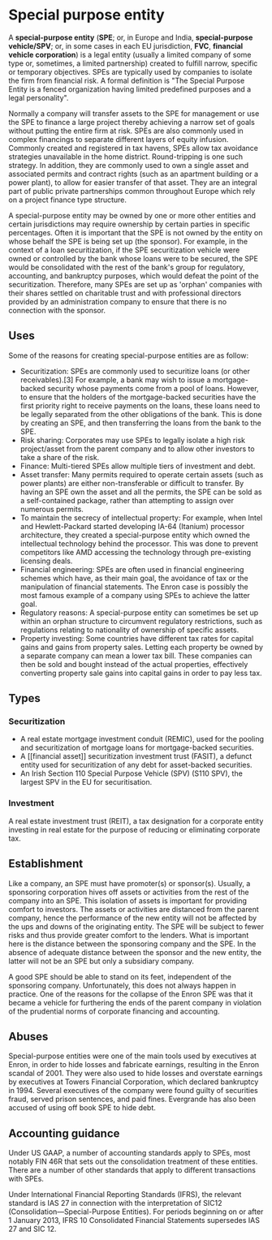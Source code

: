 # Special purpose entity

A **special-purpose entity** (**SPE**; or, in Europe and India, **special-purpose vehicle/SPV**; or, in some cases in each EU jurisdiction, **FVC**, **financial vehicle corporation**) is a legal entity (usually a limited company of some type or, sometimes, a limited partnership) created to fulfill narrow, specific or temporary objectives. SPEs are typically used by companies to isolate the firm from financial risk. A formal definition is "The Special Purpose Entity is a fenced organization having limited predefined purposes and a legal personality".

Normally a company will transfer assets to the SPE for management or use the SPE to finance a large project thereby achieving a narrow set of goals without putting the entire firm at risk. SPEs are also commonly used in complex financings to separate different layers of equity infusion. Commonly created and registered in tax havens, SPEs allow tax avoidance strategies unavailable in the home district. Round-tripping is one such strategy. In addition, they are commonly used to own a single asset and associated permits and contract rights (such as an apartment building or a power plant), to allow for easier transfer of that asset. They are an integral part of public private partnerships common throughout Europe which rely on a project finance type structure.

A special-purpose entity may be owned by one or more other entities and certain jurisdictions may require ownership by certain parties in specific percentages. Often it is important that the SPE is not owned by the entity on whose behalf the SPE is being set up (the sponsor). For example, in the context of a loan securitization, if the SPE securitization vehicle were owned or controlled by the bank whose loans were to be secured, the SPE would be consolidated with the rest of the bank's group for regulatory, accounting, and bankruptcy purposes, which would defeat the point of the securitization. Therefore, many SPEs are set up as 'orphan' companies with their shares settled on charitable trust and with professional directors provided by an administration company to ensure that there is no connection with the sponsor.

## Uses
Some of the reasons for creating special-purpose entities are as follow:
- Securitization: SPEs are commonly used to securitize loans (or other receivables).[3] For example, a bank may wish to issue a mortgage-backed security whose payments come from a pool of loans. However, to ensure that the holders of the mortgage-backed securities have the first priority right to receive payments on the loans, these loans need to be legally separated from the other obligations of the bank. This is done by creating an SPE, and then transferring the loans from the bank to the SPE.
- Risk sharing: Corporates may use SPEs to legally isolate a high risk project/asset from the parent company and to allow other investors to take a share of the risk.
- Finance: Multi-tiered SPEs allow multiple tiers of investment and debt.
- Asset transfer: Many permits required to operate certain assets (such as power plants) are either non-transferable or difficult to transfer. By having an SPE own the asset and all the permits, the SPE can be sold as a self-contained package, rather than attempting to assign over numerous permits.
- To maintain the secrecy of intellectual property: For example, when Intel and Hewlett-Packard started developing IA-64 (Itanium) processor architecture, they created a special-purpose entity which owned the intellectual technology behind the processor. This was done to prevent competitors like AMD accessing the technology through pre-existing licensing deals.
- Financial engineering: SPEs are often used in financial engineering schemes which have, as their main goal, the avoidance of tax or the manipulation of financial statements. The Enron case is possibly the most famous example of a company using SPEs to achieve the latter goal.
- Regulatory reasons: A special-purpose entity can sometimes be set up within an orphan structure to circumvent regulatory restrictions, such as regulations relating to nationality of ownership of specific assets.
- Property investing: Some countries have different tax rates for capital gains and gains from property sales. Letting each property be owned by a separate company can mean a lower tax bill. These companies can then be sold and bought instead of the actual properties, effectively converting property sale gains into capital gains in order to pay less tax.

## Types
### **Securitization**
- A real estate mortgage investment conduit (REMIC), used for the pooling and securitization of mortgage loans for mortgage-backed securities.
- A [[financial asset]] securitization investment trust (FASIT), a defunct entity used for securitization of any debt for asset-backed securities.
- An Irish Section 110 Special Purpose Vehicle (SPV) (S110 SPV), the largest SPV in the EU for securitisation.

### **Investment**
A real estate investment trust (REIT), a tax designation for a corporate entity investing in real estate for the purpose of reducing or eliminating corporate tax.

## Establishment
Like a company, an SPE must have promoter(s) or sponsor(s). Usually, a sponsoring corporation hives off assets or activities from the rest of the company into an SPE. This isolation of assets is important for providing comfort to investors. The assets or activities are distanced from the parent company, hence the performance of the new entity will not be affected by the ups and downs of the originating entity. The SPE will be subject to fewer risks and thus provide greater comfort to the lenders. What is important here is the distance between the sponsoring company and the SPE. In the absence of adequate distance between the sponsor and the new entity, the latter will not be an SPE but only a subsidiary company.

A good SPE should be able to stand on its feet, independent of the sponsoring company. Unfortunately, this does not always happen in practice. One of the reasons for the collapse of the Enron SPE was that it became a vehicle for furthering the ends of the parent company in violation of the prudential norms of corporate financing and accounting.

## Abuses
Special-purpose entities were one of the main tools used by executives at Enron, in order to hide losses and fabricate earnings, resulting in the Enron scandal of 2001. They were also used to hide losses and overstate earnings by executives at Towers Financial Corporation, which declared bankruptcy in 1994. Several executives of the company were found guilty of securities fraud, served prison sentences, and paid fines. Evergrande has also been accused of using off book SPE to hide debt.

## Accounting guidance
Under US GAAP, a number of accounting standards apply to SPEs, most notably FIN 46R that sets out the consolidation treatment of these entities. There are a number of other standards that apply to different transactions with SPEs.

Under International Financial Reporting Standards (IFRS), the relevant standard is IAS 27 in connection with the interpretation of SIC12 (Consolidation—Special-Purpose Entities). For periods beginning on or after 1 January 2013, IFRS 10 Consolidated Financial Statements supersedes IAS 27 and SIC 12. 